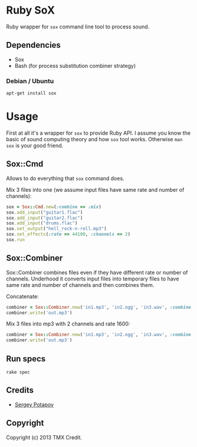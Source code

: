 # Ruby SoX

Ruby wrapper for `sox` command line tool to process sound.


## Dependencies

* Sox
* Bash (for process substitution combiner strategy)

### Debian / Ubuntu

```
apt-get install sox
```

# Usage

First at all it's a wrapper for `sox` to provide Ruby API.
I assume you know the basic of sound computing theory and how `sox` tool works.
Otherwise `man sox` is your good friend.

## Sox::Cmd

Allows to do everything that `sox` command does.

Mix 3 files into one (we assume input files have same rate and number of channels):
```ruby
sox = Sox::Cmd.new(:combine => :mix)
sox.add_input("guitar1.flac")
sox.add_input("guitar2.flac")
sox.add_input("drums.flac")
sox.set_output("hell_rock-n-roll.mp3")
sox.set_effects(:rate => 44100, :channels => 2)
sox.run
```

## Sox::Combiner

Sox::Combiner combines files even if they have different rate or number
of channels. Underhood it converts input files into temporary files to have
same rate and number of channels and then combines them.

Concatenate:
```ruby
combiner = Sox::Combiner.new('in1.mp3', 'in2.ogg', 'in3.wav', :combine => :concatenate)
combiner.write('out.mp3')
```

Mix 3 files into mp3 with 2 channels and rate 1600:
```ruby
combiner = Sox::Combiner.new('in1.mp3', 'in2.ogg', 'in3.wav', :combine => :mix, :rate => 1600, :channels => 2)
combiner.write('out.mp3')
```

## Run specs

```
rake spec
```

## Credits

* [Sergey Potapov](https://github.com/greyblake)

## Copyright

Copyright (c) 2013 TMX Credit.
